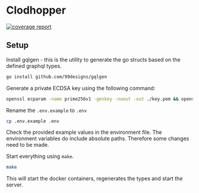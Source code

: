 # Clodhopper

[![coverage report](https://gitlab.com/l3montree/crypto-koi/crypto-koi-api/badges/main/coverage.svg)](https://gitlab.com/l3montree/crypto-koi/crypto-koi-api/-/commits/main)

## Setup

Install gqlgen - this is the utility to generate the go structs based on the defined graphql types.

```sh
go install github.com/99designs/gqlgen
```

Generate a private ECDSA key using the following command:

```sh
openssl ecparam -name prime256v1 -genkey -noout -out ./key.pem && openssl ec -in ./key.pem -pubout -out ./public.pem
```

Rename the `.env.example` to `.env`

```sh
cp .env.example .env
```

Check the provided example values in the environment file. The environment variables do include absolute paths. Therefore some changes need to be made.

Start everything using `make`.

```sh
make
```

This will start the docker containers, regenerates the types and start the server.